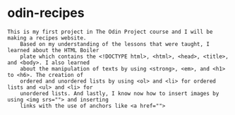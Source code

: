 # odin-recipes
    This is my first project in The Odin Project course and I will be making a recipes website.
        Based on my understanding of the lessons that were taught, I learned about the HTML Boiler
        plate which contains the <!DOCTYPE html>, <html>, <head>, <title>, and <body>. I also learned 
        about the manipulation of texts by using <strong>, <em>, and <h1> to <h6>. The creation of 
        ordered and unordered lists by using <ol> and <li> for ordered lists and <ul> and <li> for 
        unordered lists. And lastly, I know now how to insert images by using <img srs=""> and inserting 
        links with the use of anchors like <a href="">

